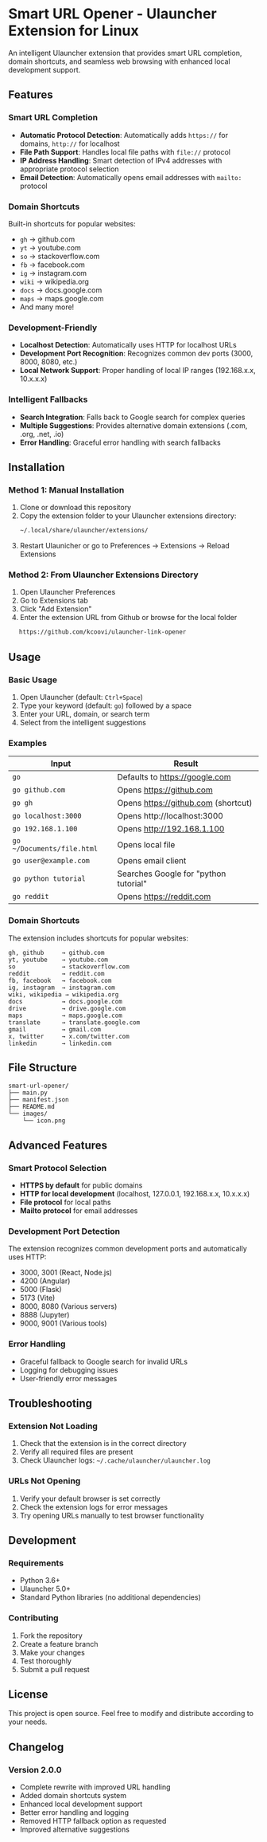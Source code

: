 # Smart URL Opener - Ulauncher Extension for Linux

An intelligent Ulauncher extension that provides smart URL completion, domain shortcuts, and seamless web browsing with enhanced local development support.

## Features

### Smart URL Completion
- **Automatic Protocol Detection**: Automatically adds `https://` for domains, `http://` for localhost
- **File Path Support**: Handles local file paths with `file://` protocol
- **IP Address Handling**: Smart detection of IPv4 addresses with appropriate protocol selection
- **Email Detection**: Automatically opens email addresses with `mailto:` protocol

### Domain Shortcuts
Built-in shortcuts for popular websites:
- `gh` → github.com
- `yt` → youtube.com
- `so` → stackoverflow.com
- `fb` → facebook.com
- `ig` → instagram.com
- `wiki` → wikipedia.org
- `docs` → docs.google.com
- `maps` → maps.google.com
- And many more!

### Development-Friendly
- **Localhost Detection**: Automatically uses HTTP for localhost URLs
- **Development Port Recognition**: Recognizes common dev ports (3000, 8000, 8080, etc.)
- **Local Network Support**: Proper handling of local IP ranges (192.168.x.x, 10.x.x.x)

### Intelligent Fallbacks
- **Search Integration**: Falls back to Google search for complex queries
- **Multiple Suggestions**: Provides alternative domain extensions (.com, .org, .net, .io)
- **Error Handling**: Graceful error handling with search fallbacks

## Installation

### Method 1: Manual Installation
1. Clone or download this repository
2. Copy the extension folder to your Ulauncher extensions directory:
   ```bash
   ~/.local/share/ulauncher/extensions/
   ```
3. Restart Ulaunicher or go to Preferences → Extensions → Reload Extensions

### Method 2: From Ulauncher Extensions Directory
1. Open Ulauncher Preferences
2. Go to Extensions tab
3. Click "Add Extension"
4. Enter the extension URL from Github or browse for the local folder
```bash
   https://github.com/kcoovi/ulauncher-link-opener
   ```
## Usage

### Basic Usage
1. Open Ulauncher (default: `Ctrl+Space`)
2. Type your keyword (default: `go`) followed by a space
3. Enter your URL, domain, or search term
4. Select from the intelligent suggestions

### Examples

| Input | Result |
|-------|--------|
|`go` | Defaults to https://google.com |
| `go github.com` | Opens https://github.com |
| `go gh` | Opens https://github.com (shortcut) |
| `go localhost:3000` | Opens http://localhost:3000 |
| `go 192.168.1.100` | Opens http://192.168.1.100 |
| `go ~/Documents/file.html` | Opens local file |
| `go user@example.com` | Opens email client |
| `go python tutorial` | Searches Google for "python tutorial" |
| `go reddit` | Opens https://reddit.com |

### Domain Shortcuts
The extension includes shortcuts for popular websites:

```
gh, github     → github.com
yt, youtube    → youtube.com  
so             → stackoverflow.com
reddit         → reddit.com
fb, facebook   → facebook.com
ig, instagram  → instagram.com
wiki, wikipedia → wikipedia.org
docs           → docs.google.com
drive          → drive.google.com
maps           → maps.google.com
translate      → translate.google.com
gmail          → gmail.com
x, twitter     → x.com/twitter.com
linkedin       → linkedin.com
```

## File Structure

```
smart-url-opener/
├── main.py              
├── manifest.json        
├── README.md           
└── images/
    └── icon.png        
```

## Advanced Features

### Smart Protocol Selection
- **HTTPS by default** for public domains
- **HTTP for local development** (localhost, 127.0.0.1, 192.168.x.x, 10.x.x.x)
- **File protocol** for local paths
- **Mailto protocol** for email addresses

### Development Port Detection
The extension recognizes common development ports and automatically uses HTTP:
- 3000, 3001 (React, Node.js)
- 4200 (Angular)
- 5000 (Flask)
- 5173 (Vite)
- 8000, 8080 (Various servers)
- 8888 (Jupyter)
- 9000, 9001 (Various tools)

### Error Handling
- Graceful fallback to Google search for invalid URLs
- Logging for debugging issues
- User-friendly error messages

## Troubleshooting

### Extension Not Loading
1. Check that the extension is in the correct directory
2. Verify all required files are present
3. Check Ulauncher logs: `~/.cache/ulauncher/ulauncher.log`

### URLs Not Opening
1. Verify your default browser is set correctly
2. Check the extension logs for error messages
3. Try opening URLs manually to test browser functionality

## Development

### Requirements
- Python 3.6+
- Ulauncher 5.0+
- Standard Python libraries (no additional dependencies)

### Contributing
1. Fork the repository
2. Create a feature branch
3. Make your changes
4. Test thoroughly
5. Submit a pull request

## License

This project is open source. Feel free to modify and distribute according to your needs.

## Changelog

### Version 2.0.0
- Complete rewrite with improved URL handling
- Added domain shortcuts system  
- Enhanced local development support
- Better error handling and logging
- Removed HTTP fallback option as requested
- Improved alternative suggestions
